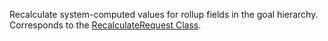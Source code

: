 Recalculate system-computed values for rollup fields in the goal hierarchy. 
Corresponds to the [RecalculateRequest Class](https://msdn.microsoft.com/library/microsoft.crm.sdk.messages.recalculaterequest.aspx).
